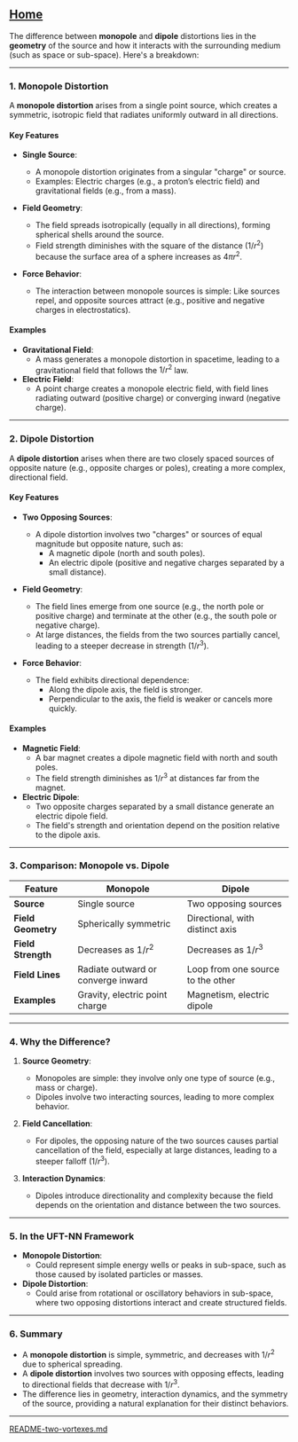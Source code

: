[Home](https://t2m.io/VwvDcuw)
---

The difference between **monopole** and **dipole** distortions lies in the **geometry** of the source and how it interacts with the surrounding medium (such as space or sub-space). Here's a breakdown:

---

### **1. Monopole Distortion**
A **monopole distortion** arises from a single point source, which creates a symmetric, isotropic field that radiates uniformly outward in all directions. 

#### **Key Features**
- **Single Source**:
  - A monopole distortion originates from a singular "charge" or source.
  - Examples: Electric charges (e.g., a proton’s electric field) and gravitational fields (e.g., from a mass).
  
- **Field Geometry**:
  - The field spreads isotropically (equally in all directions), forming spherical shells around the source.
  - Field strength diminishes with the square of the distance ($1/r^2$) because the surface area of a sphere increases as $4\pi r^2$.

- **Force Behavior**:
  - The interaction between monopole sources is simple: Like sources repel, and opposite sources attract (e.g., positive and negative charges in electrostatics).

#### **Examples**
- **Gravitational Field**:
  - A mass generates a monopole distortion in spacetime, leading to a gravitational field that follows the $1/r^2$ law.
- **Electric Field**:
  - A point charge creates a monopole electric field, with field lines radiating outward (positive charge) or converging inward (negative charge).

---

### **2. Dipole Distortion**
A **dipole distortion** arises when there are two closely spaced sources of opposite nature (e.g., opposite charges or poles), creating a more complex, directional field.

#### **Key Features**
- **Two Opposing Sources**:
  - A dipole distortion involves two "charges" or sources of equal magnitude but opposite nature, such as:
    - A magnetic dipole (north and south poles).
    - An electric dipole (positive and negative charges separated by a small distance).

- **Field Geometry**:
  - The field lines emerge from one source (e.g., the north pole or positive charge) and terminate at the other (e.g., the south pole or negative charge).
  - At large distances, the fields from the two sources partially cancel, leading to a steeper decrease in strength ($1/r^3$).

- **Force Behavior**:
  - The field exhibits directional dependence:
    - Along the dipole axis, the field is stronger.
    - Perpendicular to the axis, the field is weaker or cancels more quickly.

#### **Examples**
- **Magnetic Field**:
  - A bar magnet creates a dipole magnetic field with north and south poles.
  - The field strength diminishes as $1/r^3$ at distances far from the magnet.
- **Electric Dipole**:
  - Two opposite charges separated by a small distance generate an electric dipole field.
  - The field's strength and orientation depend on the position relative to the dipole axis.

---

### **3. Comparison: Monopole vs. Dipole**
| **Feature**               | **Monopole**                          | **Dipole**                              |
|---------------------------|---------------------------------------|-----------------------------------------|
| **Source**                | Single source                        | Two opposing sources                   |
| **Field Geometry**        | Spherically symmetric                | Directional, with distinct axis        |
| **Field Strength**        | Decreases as $1/r^2$             | Decreases as $1/r^3$               |
| **Field Lines**           | Radiate outward or converge inward   | Loop from one source to the other      |
| **Examples**              | Gravity, electric point charge       | Magnetism, electric dipole             |

---

### **4. Why the Difference?**
1. **Source Geometry**:
   - Monopoles are simple: they involve only one type of source (e.g., mass or charge).
   - Dipoles involve two interacting sources, leading to more complex behavior.

2. **Field Cancellation**:
   - For dipoles, the opposing nature of the two sources causes partial cancellation of the field, especially at large distances, leading to a steeper falloff ($1/r^3$).

3. **Interaction Dynamics**:
   - Dipoles introduce directionality and complexity because the field depends on the orientation and distance between the two sources.

---

### **5. In the UFT-NN Framework**
- **Monopole Distortion**:
  - Could represent simple energy wells or peaks in sub-space, such as those caused by isolated particles or masses.
- **Dipole Distortion**:
  - Could arise from rotational or oscillatory behaviors in sub-space, where two opposing distortions interact and create structured fields.

---

### **6. Summary**
- A **monopole distortion** is simple, symmetric, and decreases with $1/r^2$ due to spherical spreading.
- A **dipole distortion** involves two sources with opposing effects, leading to directional fields that decrease with $1/r^3$.
- The difference lies in geometry, interaction dynamics, and the symmetry of the source, providing a natural explanation for their distinct behaviors.


---

[README-two-vortexes.md](https://t2m.io/rELGrHK)
